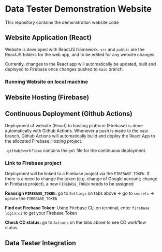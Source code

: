 # Data Tester Demonstration Website 
This repository contains the demonstration website code

## Website Application (React)
Website is developed with ReactJS framework. `src` and `public` are the ReactJS folders for the web app, and to be edited for any website changes. 

Currently, changes to the React app will automatically be updated, built and deployed to Firebase once changes pushed to `main` branch. 

### Running Website on local machine


## Website Hosting (Firebase)

## Continuous Deployment (Github Actions)
Deployment of website (React) to hosting platform (Firebase) is done automatically with Github Actions. Whenever a push is made to the `main` branch, Github Actions will automatically build and deploy the React App to the allocated Firebase Hosting project.

`.github/workflows` contains the `yml` file for the continuous deployment.

### Link to Firebase project
Deployment will be linked to a Firebase project via the `FIREBASE_TOKEN`. If there is a need to change the token (e.g. change of Google account; change in Firebase project), a new `FIREBASE_TOKEN` needs to be assigned

**Reassign `FIREBASE_TOKEN`:** go to `Settings` on tabs above -> go to `secrets` -> `update` the  `FIREBASE_TOKEN`

**Find out Firebase Token:** Using Firebase CLI on terminal, enter `firebase login:ci` to get your Firebase Token

**Check CD status:** go to `Actions` on the tabs above to see CD workflow status


## Data Tester Integration


